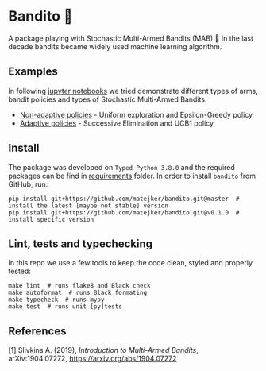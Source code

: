 # Bandito :slot_machine:
A package playing with Stochastic Multi-Armed Bandits (MAB) :slot_machine: In the last decade bandits became widely used 
machine learning algorithm.

## Examples
In following [jupyter notebooks](./notebooks) we tried demonstrate different types of arms, bandit policies and types of 
Stochastic Multi-Armed Bandits.
 - [Non-adaptive policies](./notebooks/01_simple_non_adaptive_algorithms.ipynb) - Uniform exploration and Epsilon-Greedy policy
 - [Adaptive policies](./notebooks/02_adaptive_algorithms.ipynb) - Successive Elimination and UCB1 policy 


## Install
The package was developed on `Typed Python 3.8.0` and the required packages can be find in [requirements](./requirements) folder.
In order to install `bandito` from GitHub, run:

```shell
pip install git+https://github.com/matejker/bandito.git@master  # install the latest [maybe not stable] version
pip install git+https://github.com/matejker/bandito.git@v0.1.0  # install specific version
```

## Lint, tests and typechecking
In this repo we use a few tools to keep the code clean, styled and properly tested:
```shell
make lint  # runs flake8 and Black check
make autoformat  # runs Black formating
make typecheck  # runs mypy
make test  # runs unit [py]tests
```

## References
[1] Slivkins A. (2019), *Introduction to Multi-Armed Bandits*, arXiv:1904.07272, https://arxiv.org/abs/1904.07272

